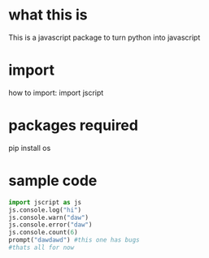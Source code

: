 # what this is

This is a javascript package to turn python into javascript

# import
how to import: import jscript

# packages required

pip install os

# sample code

```python
import jscript as js
js.console.log("hi")
js.console.warn("daw")
js.console.error("daw")
js.console.count(6)
prompt("dawdawd") #this one has bugs
#thats all for now
```